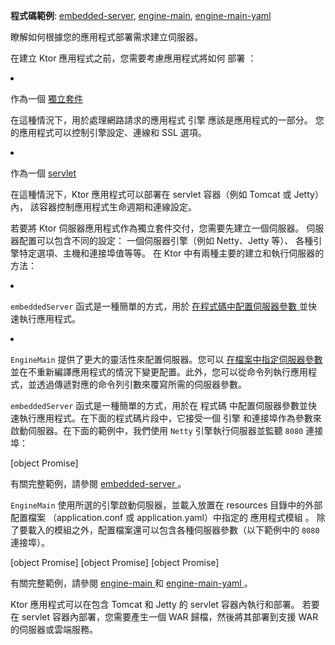 <topic xsi:noNamespaceSchemaLocation="https://resources.jetbrains.com/writerside/1.0/topic.v2.xsd"
       xmlns:xsi="http://www.w3.org/2001/XMLSchema-instance"
       title="建立伺服器"
       id="server-create-and-configure" help-id="start_server;create_server">
<show-structure for="chapter" depth="2"/>
<tldr>
    <p>
        <b>程式碼範例</b>:
        <a href="https://github.com/ktorio/ktor-documentation/tree/%ktor_version%/codeSnippets/snippets/embedded-server">embedded-server</a>,
        <a href="https://github.com/ktorio/ktor-documentation/tree/%ktor_version%/codeSnippets/snippets/engine-main">engine-main</a>,
        <a href="https://github.com/ktorio/ktor-documentation/tree/%ktor_version%/codeSnippets/snippets/engine-main-yaml">engine-main-yaml</a>
    </p>
</tldr>
<link-summary>
    瞭解如何根據您的應用程式部署需求建立伺服器。
</link-summary>
<p>
    在建立 Ktor 應用程式之前，您需要考慮應用程式將如何
    <Links href="/ktor/server-deployment" summary="程式碼範例：%example_name%">
        部署
    </Links>
    ：
</p>
<list>
    <li>
        <p>
            作為一個
            <control><a href="#embedded">獨立套件</a></control>
        </p>
        <p>
            在這種情況下，用於處理網路請求的應用程式
            <Links href="/ktor/server-engines" summary="瞭解處理網路請求的引擎。">引擎</Links>
            應該是應用程式的一部分。
            您的應用程式可以控制引擎設定、連線和 SSL 選項。
        </p>
    </li>
    <li>
        <p>
            作為一個
            <control>
                <a href="#servlet">servlet</a>
            </control>
        </p>
        <p>
            在這種情況下，Ktor 應用程式可以部署在 servlet 容器（例如 Tomcat 或 Jetty）內，
            該容器控制應用程式生命週期和連線設定。
        </p>
    </li>
</list>
<chapter title="獨立套件" id="embedded">
    <p>
        若要將 Ktor 伺服器應用程式作為獨立套件交付，您需要先建立一個伺服器。
        伺服器配置可以包含不同的設定：
        一個伺服器<Links href="/ktor/server-engines" summary="瞭解處理網路請求的引擎。">引擎</Links>（例如 Netty、Jetty 等）、
        各種引擎特定選項、主機和連接埠值等等。
        在 Ktor 中有兩種主要的建立和執行伺服器的方法：
    </p>
    <list>
        <li>
            <p>
                <code>embeddedServer</code> 函式是一種簡單的方式，用於
                <a href="#embedded-server">
                    在程式碼中配置伺服器參數
                </a>
                並快速執行應用程式。
            </p>
        </li>
        <li>
            <p>
                <code>EngineMain</code> 提供了更大的靈活性來配置伺服器。您可以
                <a href="#engine-main">
                    在檔案中指定伺服器參數
                </a>
                並在不重新編譯應用程式的情況下變更配置。此外，您可以從命令列執行應用程式，並透過傳遞對應的命令列引數來覆寫所需的伺服器參數。
            </p>
        </li>
    </list>
    <chapter title="在程式碼中配置" id="embedded-server">
        <p>
            <code>embeddedServer</code> 函式是一種簡單的方式，用於在
            <Links href="/ktor/server-configuration-code" summary="瞭解如何在程式碼中配置各種伺服器參數。">程式碼</Links>
            中配置伺服器參數並快速執行應用程式。在下面的程式碼片段中，它接受一個
            <Links href="/ktor/server-engines" summary="瞭解處理網路請求的引擎。">引擎</Links>
            和連接埠作為參數來啟動伺服器。在下面的範例中，我們使用
            <code>Netty</code> 引擎執行伺服器並監聽 <code>8080</code> 連接埠：
        </p>
        [object Promise]
        <p>
            有關完整範例，請參閱
            <a href="https://github.com/ktorio/ktor-documentation/tree/%ktor_version%/codeSnippets/snippets/embedded-server">
                embedded-server
            </a>
            。
        </p>
    </chapter>
    <chapter title="在檔案中配置" id="engine-main">
        <p>
            <code>EngineMain</code> 使用所選的引擎啟動伺服器，並載入放置在
            <Path>resources</Path>
            目錄中的外部
            <Links href="/ktor/server-configuration-file" summary="瞭解如何在配置檔案中配置各種伺服器參數。">配置檔案</Links>
            （<Path>application.conf</Path> 或 <Path>application.yaml</Path>）中指定的
            <Links href="/ktor/server-modules" summary="模組允許您透過分組路由來組織應用程式。">應用程式模組</Links>
            。
            除了要載入的模組之外，配置檔案還可以包含各種伺服器參數（以下範例中的
            <code>8080</code> 連接埠）。
        </p>
        <tabs>
            <tab title="Application.kt" id="application-kt">
                [object Promise]
            </tab>
            <tab title="application.conf" id="application-conf">
                [object Promise]
            </tab>
            <tab title="application.yaml" id="application-yaml">
                [object Promise]
            </tab>
        </tabs>
        <p>
            有關完整範例，請參閱
            <a href="https://github.com/ktorio/ktor-documentation/tree/%ktor_version%/codeSnippets/snippets/engine-main">
                engine-main
            </a>
            和
            <a href="https://github.com/ktorio/ktor-documentation/tree/%ktor_version%/codeSnippets/snippets/engine-main-yaml">
                engine-main-yaml
            </a>
            。
        </p>
    </chapter>
</chapter>
<chapter title="Servlet" id="servlet">
    <p>
        Ktor 應用程式可以在包含 Tomcat 和 Jetty 的 servlet 容器內執行和部署。
        若要在 servlet 容器內部署，您需要產生一個
        <Links href="/ktor/server-war" summary="瞭解如何使用 WAR 歸檔在 servlet 容器內執行和部署 Ktor 應用程式。">WAR</Links>
        歸檔，然後將其部署到支援 WAR 的伺服器或雲端服務。
    </p>
</chapter>